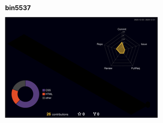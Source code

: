 ## bin5537

<img style="border-raidus: 15px;" src="./profile-3d-contrib/profile-night-rainbow.svg" alt="Profile Image" width="500">
